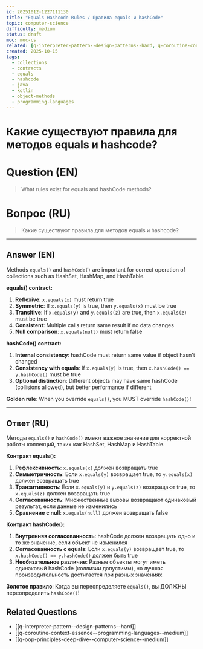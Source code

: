 ```yaml
---
id: 20251012-1227111130
title: "Equals Hashcode Rules / Правила equals и hashCode"
topic: computer-science
difficulty: medium
status: draft
moc: moc-cs
related: [q-interpreter-pattern--design-patterns--hard, q-coroutine-context-essence--programming-languages--medium, q-oop-principles-deep-dive--computer-science--medium]
created: 2025-10-15
tags:
  - collections
  - contracts
  - equals
  - hashcode
  - java
  - kotlin
  - object-methods
  - programming-languages
---
```

# Какие существуют правила для методов equals и hashcode?

# Question (EN)
> What rules exist for equals and hashCode methods?

# Вопрос (RU)
> Какие существуют правила для методов equals и hashcode?

---

## Answer (EN)

Methods `equals()` and `hashCode()` are important for correct operation of collections such as HashSet, HashMap, and HashTable.

**equals() contract:**
1. **Reflexive**: `x.equals(x)` must return true
2. **Symmetric**: If `x.equals(y)` is true, then `y.equals(x)` must be true
3. **Transitive**: If `x.equals(y)` and `y.equals(z)` are true, then `x.equals(z)` must be true
4. **Consistent**: Multiple calls return same result if no data changes
5. **Null comparison**: `x.equals(null)` must return false

**hashCode() contract:**
1. **Internal consistency**: hashCode must return same value if object hasn't changed
2. **Consistency with equals**: If `x.equals(y)` is true, then `x.hashCode() == y.hashCode()` must be true
3. **Optional distinction**: Different objects may have same hashCode (collisions allowed), but better performance if different

**Golden rule**: When you override `equals()`, you MUST override `hashCode()`!

---

## Ответ (RU)

Методы `equals()` и `hashCode()` имеют важное значение для корректной работы коллекций, таких как HashSet, HashMap и HashTable.

**Контракт equals():**
1. **Рефлексивность**: `x.equals(x)` должен возвращать true
2. **Симметричность**: Если `x.equals(y)` возвращает true, то `y.equals(x)` должен возвращать true
3. **Транзитивность**: Если `x.equals(y)` и `y.equals(z)` возвращают true, то `x.equals(z)` должен возвращать true
4. **Согласованность**: Множественные вызовы возвращают одинаковый результат, если данные не изменились
5. **Сравнение с null**: `x.equals(null)` должен возвращать false

**Контракт hashCode():**
1. **Внутренняя согласованность**: hashCode должен возвращать одно и то же значение, если объект не изменился
2. **Согласованность с equals**: Если `x.equals(y)` возвращает true, то `x.hashCode() == y.hashCode()` должен быть true
3. **Необязательное различие**: Разные объекты могут иметь одинаковый hashCode (коллизии допустимы), но лучшая производительность достигается при разных значениях

**Золотое правило**: Когда вы переопределяете `equals()`, вы ДОЛЖНЫ переопределить `hashCode()`!

## Related Questions

- [[q-interpreter-pattern--design-patterns--hard]]
- [[q-coroutine-context-essence--programming-languages--medium]]
- [[q-oop-principles-deep-dive--computer-science--medium]]
